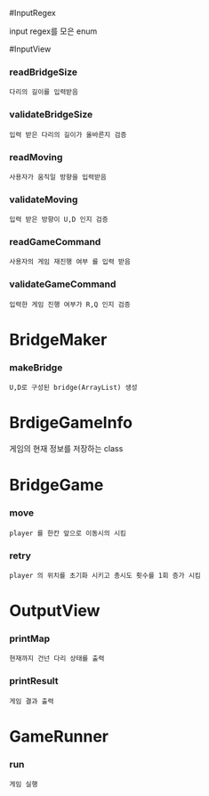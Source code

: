 #InputRegex

input regex를 모은 enum 

#InputView

### readBridgeSize

    다리의 길이를 입력받음

### validateBridgeSize

    입력 받은 다리의 길이가 올바른지 검증

### readMoving

    사용자가 움직일 방향을 입력받음

### validateMoving

    입력 받은 방향이 U,D 인지 검증

### readGameCommand

    사용자의 게임 재진행 여부 를 입력 받음

### validateGameCommand

    입력한 게임 진행 여부가 R,Q 인지 검증

# BridgeMaker

### makeBridge

    U,D로 구성된 bridge(ArrayList) 생성

# BrdigeGameInfo

게임의 현재 정보를 저장하는 class

# BridgeGame

### move

    player 를 한칸 앞으로 이동시의 시킴

### retry

    player 의 위치를 초기화 시키고 총시도 횟수를 1회 증가 시킴


# OutputView

### printMap

    현재까지 건넌 다리 상태를 출력

### printResult

    게임 결과 출력

# GameRunner

### run

    게임 실행